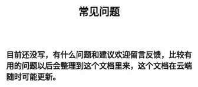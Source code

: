 <h1 align="center">常见问题</h1>

<br></br>

##  目前还没写，有什么问题和建议欢迎留言反馈，比较有用的问题以后会整理到这个文档里来，这个文档在云端随时可能更新。

